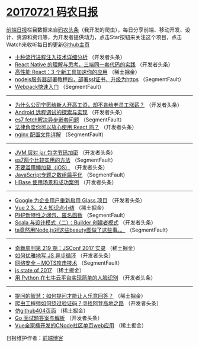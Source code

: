 # [20170721 码农日报](https://toutiao.qdkfweb.cn/date/2017/07/21)

[前端日报](https://qdkfweb.cn/c/news)栏目数据来自[码农头条](https://toutiao.qdkfweb.cn/)（我开发的爬虫），每日分享前端、移动开发、设计、资源和资讯等，为开发者提供动力，点击Star按钮来关注这个项目，点击Watch来收听每日的更新[Github主页](https://github.com/kujian/frontendDaily)
* [十种流行进程注入技术详细分析](https://toutiao.qdkfweb.cn/45077.html) （开发者头条）
* [React Native 的理解与思考，三端同一套代码的实践](https://toutiao.qdkfweb.cn/45090.html) （开发者头条）
* [高性能 React：3 个新工具加速你的应用](https://toutiao.qdkfweb.cn/45030.html) （稀土掘金）
* [nodejs服务器部署教程四，部署ssl证书，升级为https](https://toutiao.qdkfweb.cn/45062.html) （SegmentFault）
* [Webpack快速入门](https://toutiao.qdkfweb.cn/45063.html) （SegmentFault）

***
* [为什么公司宁愿给新人开高工资，却不肯给老员工涨薪？](https://toutiao.qdkfweb.cn/45076.html) （开发者头条）
* [Android 远程调试的探索与实现](https://toutiao.qdkfweb.cn/45087.html) （开发者头条）
* [es7 fetch解决异步嵌套问题](https://toutiao.qdkfweb.cn/45064.html) （SegmentFault）
* [法律角度你可以放心使用 React 吗？](https://toutiao.qdkfweb.cn/45078.html) （开发者头条）
* [nginx 配置文件详解](https://toutiao.qdkfweb.cn/45056.html) （SegmentFault）

***
* [JVM 层对 jar 包字节码加密](https://toutiao.qdkfweb.cn/45091.html) （开发者头条）
* [es7两个比较实用的方法](https://toutiao.qdkfweb.cn/45067.html) （SegmentFault）
* [不要滥用懒加载（iOS）](https://toutiao.qdkfweb.cn/45080.html) （开发者头条）
* [JavaScript专题之数组扁平化](https://toutiao.qdkfweb.cn/45057.html) （SegmentFault）
* [HBase 使用场景和成功案例](https://toutiao.qdkfweb.cn/45081.html) （开发者头条）

***
* [Google 为企业用户重新启用 Glass 项目](https://toutiao.qdkfweb.cn/45094.html) （开发者头条）
* [Vue 2.3、2.4 知识点小结](https://toutiao.qdkfweb.cn/45020.html) （稀土掘金）
* [PHP新特性之闭包、匿名函数](https://toutiao.qdkfweb.cn/45059.html) （SegmentFault）
* [Scala 与设计模式（二）：Builder 创建者模式](https://toutiao.qdkfweb.cn/45083.html) （开发者头条）
* [ta竟然用Node.js对这些beauty图做了这些事。。](https://toutiao.qdkfweb.cn/45060.html) （SegmentFault）

***
* [奇舞周刊第 219 期：JSConf 2017 实录](https://toutiao.qdkfweb.cn/45022.html) （稀土掘金）
* [如何优雅地写 JS 异步循环](https://toutiao.qdkfweb.cn/45084.html) （开发者头条）
* [网络安全 &#8211; MOTS攻击技术](https://toutiao.qdkfweb.cn/45072.html) （SegmentFault）
* [js state of 2017](https://toutiao.qdkfweb.cn/45034.html) （稀土掘金）
* [用 Python 在七牛云平台实现简单的人脸识别](https://toutiao.qdkfweb.cn/45085.html) （开发者头条）

***
* [提问的智慧：如何提问才能让人乐意回答？](https://toutiao.qdkfweb.cn/45024.html) （稀土掘金）
* [爬虫工程师如何绕过验证码？寻找阿登高地之路](https://toutiao.qdkfweb.cn/45075.html) （开发者头条）
* [仿github404页面](https://toutiao.qdkfweb.cn/45035.html) （稀土掘金）
* [Go 面试题答案与解析](https://toutiao.qdkfweb.cn/45086.html) （开发者头条）
* [Vue全家桶开发的CNode社区单页web应用](https://toutiao.qdkfweb.cn/45025.html) （稀土掘金）

日报维护作者：[前端博客](https://qdkfweb.cn/) 